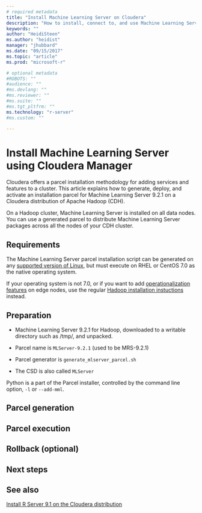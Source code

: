 ```yaml
---
# required metadata
title: "Install Machine Learning Server on Cloudera"
description: "How to install, connect to, and use Machine Learning Server on a Cloudera Hadoop disribution."
keywords: ""
author: "HeidiSteen"
ms.author: "heidist"
manager: "jhubbard"
ms.date: "09/15/2017"
ms.topic: "article"
ms.prod: "microsoft-r"

# optional metadata
#ROBOTS: ""
#audience: ""
#ms.devlang: ""
#ms.reviewer: ""
#ms.suite: ""
#ms.tgt_pltfrm: ""
ms.technology: "r-server"
#ms.custom: ""

---
```


# Install Machine Learning Server using Cloudera Manager

Cloudera offers a parcel installation methodology for adding services and features to a cluster. This article explains how to generate, deploy, and activate an installation parcel for Machine Learning Server 9.2.1 on a Cloudera distribution of Apache Hadoop (CDH). 

On a Hadoop cluster, Machine Learning Server is installed on all data nodes. You can use a generated parcel to distribute Machine Learning Server packages across all the nodes of your CDH cluster.

## Requirements

The Machine Learning Server parcel installation script can be generated on any [supported version of Linux](r-server-install-supported-platforms.md), but must execute on RHEL or CentOS 7.0 as the native operating system. 

If your operating system is not 7.0, or if you want to add [operationalization features](../operationalize/concept-operationalize-deploy-consume.md) on edge nodes, use the regular [Hadoop installation instuctions](machine-learning-server-hadoop-install.md) instead.

## Preparation

+ Machine Learning Server 9.2.1 for Hadoop, downloaded to a writable directory such as /tmp/, and unpacked.

+ Parcel name is `MLServer-9.2.1` (used to be MRS-9.2.1)
+ Parcel generator is `generate_mlserver_parcel.sh`
+ The CSD is also called `MLServer`

Python is a part of the Parcel installer, controlled by the command line option, `-l` or `--add-mml`.

## Parcel generation

## Parcel execution

## Rollback (optional)

## Next steps

## See also


[Install R Server 9.1 on the Cloudera distribution](r-server-install-cloudera.md)